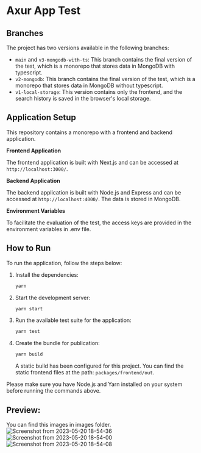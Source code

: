 # Axur App Test

## Branches

The project has two versions available in the following branches:

- `main` and `v3-mongodb-with-ts`: This branch contains the final version of the test, which is a monorepo that stores data in MongoDB with typescript.
- `v2-mongodb`: This branch contains the final version of the test, which is a monorepo that stores data in MongoDB without typescript.
- `v1-local-storage`: This version contains only the frontend, and the search history is saved in the browser's local storage.

## Application Setup

This repository contains a monorepo with a frontend and backend application.

**Frontend Application**

The frontend application is built with Next.js and can be accessed at `http://localhost:3000/`.

**Backend Application**

The backend application is built with Node.js and Express and can be accessed at `http://localhost:4000/`. The data is stored in MongoDB.

**Environment Variables**

To facilitate the evaluation of the test, the access keys are provided in the environment variables in .env file.

## How to Run

To run the application, follow the steps below:

1. Install the dependencies:

   ```bash
   yarn
   ```

2. Start the development server:

   ```bash
   yarn start
   ```

3. Run the available test suite for the application:

   ```bash
   yarn test
   ```

4. Create the bundle for publication:

   ```bash
   yarn build
   ```

   A static build has been configured for this project. You can find the static frontend files at the path: `packages/frontend/out`.

Please make sure you have Node.js and Yarn installed on your system before running the commands above.

## Preview:
You can find this images in images folder.
![Screenshot from 2023-05-20 18-54-36](https://github.com/lbarga/axur-app-challenge/assets/17840539/c4881e3d-10d8-49a7-af87-25c2f91ee602)
![Screenshot from 2023-05-20 18-54-00](https://github.com/lbarga/axur-app-challenge/assets/17840539/d66ee255-cdad-4af1-b9f7-a891676d647e)
![Screenshot from 2023-05-20 18-54-08](https://github.com/lbarga/axur-app-challenge/assets/17840539/a7c9bf66-23d2-46e9-a4d0-5f28337265b9)

